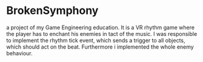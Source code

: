 # BrokenSymphony
a project of my Game Engineering education. It is a VR rhythm game where the player has to enchant his enemies in tact of the music. I was responsible to implement the rhythm tick event, which sends a trigger to all objects, which should act on the beat. Furthermore i implemented the whole enemy behaviour.
